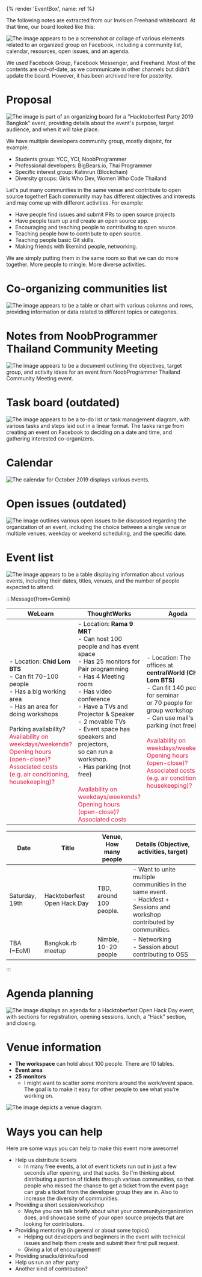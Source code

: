{% render 'EventBox', name: ref %}

The following notes are extracted from our Invision Freehand whiteboard. At that time, our board looked like this:

![The image appears to be a screenshot or collage of various elements related to an organized group on Facebook, including a community list, calendar, resources, open issues, and an agenda.](https://usercontent.creatorsgarten.org/c/v1723397548/644c35a6802c02345887f156/hacktoberfest2019-planning-board_armuxl.webp)

We used Facebook Group, Facebook Messenger, and Freehand.
Most of the contents are out-of-date, as we communicate in other channels but didn't update the board.
However, it has been archived here for posterity.

# Proposal

![The image is part of an organizing board for a "Hacktoberfest Party 2019 Bangkok" event, providing details about the event's purpose, target audience, and when it will take place.](https://usercontent.creatorsgarten.org/c/v1723397601/644c35a6802c02345887f156/hacktoberfest2019-board-1_e2vv0c.webp)

We have multiple developers community group, mostly disjoint, for example:

- Students group: YCC, YCI, NoobProgrammer
- Professional developers: BigBears.io, Thai Programmer
- Specific interest group: Katinrun (Blockchain)
- Diversity groups: Girls Who Dev, Women Who Code Thailand

Let's put many communities in the same venue and contribute to open source together! Each community may has different objectives and interests and may come up with different activities. For example:

- Have people find issues and submit PRs to open source projects
- Have people team up and create an open source app.
- Encouraging and teaching people to contributing to open source.
- Teaching people how to contribute to open source.
- Teaching people basic Git skills.
- Making friends with likemind people, networking.

We are simply putting them in the same room so that we can do more together. More people to mingle. More diverse activities.

# Co-organizing communities list

![The image appears to be a table or chart with various columns and rows, providing information or data related to different topics or categories.](https://usercontent.creatorsgarten.org/c/v1723397706/644c35a6802c02345887f156/hacktoberfest2019-board-2_fy25j7.webp)

# Notes from NoobProgrammer Thailand Community Meeting

![The image appears to be a document outlining the objectives, target group, and activity ideas for an event from NoobProgrammer Thailand Community Meeting event.](https://usercontent.creatorsgarten.org/c/v1723397740/644c35a6802c02345887f156/hacktoberfest2019-board-3_nbbvnt.webp)

# Task board (outdated)

![The image appears to be a to-do list or task management diagram, with various tasks and steps laid out in a linear format. The tasks range from creating an event on Facebook to deciding on a date and time, and gathering interested co-organizers.](https://usercontent.creatorsgarten.org/c/v1723397791/644c35a6802c02345887f156/hacktoberfest2019-board-4_pfc2co.webp)

# Calendar

![The calendar for October 2019 displays various events.](https://usercontent.creatorsgarten.org/c/v1723397821/644c35a6802c02345887f156/hacktoberfest2019-board-5_svyq68.webp)

# Open issues (outdated)

![The image outlines various open issues to be discussed regarding the organization of an event, including the choice between a single venue or multiple venues, weekday or weekend scheduling, and the specific date.](https://usercontent.creatorsgarten.org/c/v1723397852/644c35a6802c02345887f156/hacktoberfest2019-board-6_xpmkve.webp)

# Event list

![The image appears to be a table displaying information about various events, including their dates, titles, venues, and the number of people expected to attend.](https://usercontent.creatorsgarten.org/c/v1723397904/644c35a6802c02345887f156/hacktoberfest2019-board-7_tdp7pc.webp)

:::Message{from=Gemini}

| WeLearn | ThoughtWorks | Agoda |
|---|---|---|
| - Location: **Chid Lom BTS** <br/> - Can fit 70-100 people <br/> - Has a big working area <br/> - Has an area for doing workshops <br/> <br/> Parking availability? <br/> <span style="color:crimson;">Availability on weekdays/weekends?</span> <br/> <span style="color:crimson;">Opening hours (open-close)?</span> <br/> <span style="color:crimson;">Associated costs</span> <br/> <span style="color:crimson;">(e.g. air conditioning, housekeeping)?</span> |  - Location: **Rama 9 MRT** <br/> - Can host 100 people and has event space <br/> - Has 25 monitors for Pair programming <br/> - Has 4 Meeting room <br/> - Has video conference <br/> - Have a TVs and Projector & Speaker <br/> - 2 movable TVs <br/> - Event space has speakers and projectors, <br/> so can run a workshop. <br/> - Has parking (not free) <br/>  <br/> <span style="color:crimson;">Availability on weekdays/weekends?</span> <br/> <span style="color:crimson;">Opening hours (open-close)?</span> <br/> <span style="color:crimson;">Associated costs</span> | - Location: The offices at **centralWorld (Chid Lom BTS)** <br/> - Can fit 140 people for seminar <br/> or 70 people for group workshop <br/> - Can use mall's parking (not free) <br/> <br/>  <span style="color:crimson;">Availability on weekdays/weekends?</span> <br/> <span style="color:crimson;">Opening hours (open-close)?</span> <br/> <span style="color:crimson;">Associated costs</span> <br/> <span style="color:crimson;">(e.g. air conditioning, housekeeping)?</span> |

| Date | Title | Venue, How many people | Details (Objective, activities, target) |
|---|---|---|---|
| Saturday, 19th | Hacktoberfest Open Hack Day | TBD, around 100 people. | - Want to unite multiple communities in the same event.<br>- Hackfest + Sessions and workshop contributed by communities. |
| TBA (~EoM) | Bangkok.rb meetup | Nimble, 10-20 people | - Networking<br>- Session about contributing to OSS |

:::

# Agenda planning

![The image displays an agenda for a Hacktoberfast Open Hack Day event, with sections for registration, opening sessions, lunch, a "Hack" section, and closing.](https://usercontent.creatorsgarten.org/c/v1723397948/644c35a6802c02345887f156/hacktoberfest2019-board-8_s9kpc9.webp)

# Venue information

- **The workspace** can hold about 100 people. There are 10 tables.
- **Event area**
- **25 monitors**
  - I might want to scatter some monitors around the work/event space. The goal is to make it easy for other people to see what you’re working on.

![The image depicts a venue diagram.](https://usercontent.creatorsgarten.org/c/v1723397990/644c35a6802c02345887f156/hacktoberfest2019-board-9_wmra0n.webp)

# Ways you can help

Here are some ways you can help to make this event more awesome!

- Help us distribute tickets
  - In many free events, a lot of event tickets run out in just a few seconds after opening, and that sucks. So I'm thinking about distributing a portion of tickets through various communities, so that people who missed the chance to get a ticket from the event page can grab a ticket from the developer group they are in. Also to increase the diversity of communities.
- Providing a short session/workshop
  - Maybe you can talk briefly about what your community/organization does, and showcase some of your open source projects that are looking for contributors.
- Providing mentoring (in general or about some topics)
  - Helping out developers and beginners in the event with technical issues and help them create and submit their first pull request.
  - Giving a lot of encouragement!
- Providing snacks/drinks/food
- Help us run an after party
- Another kind of contribution?
